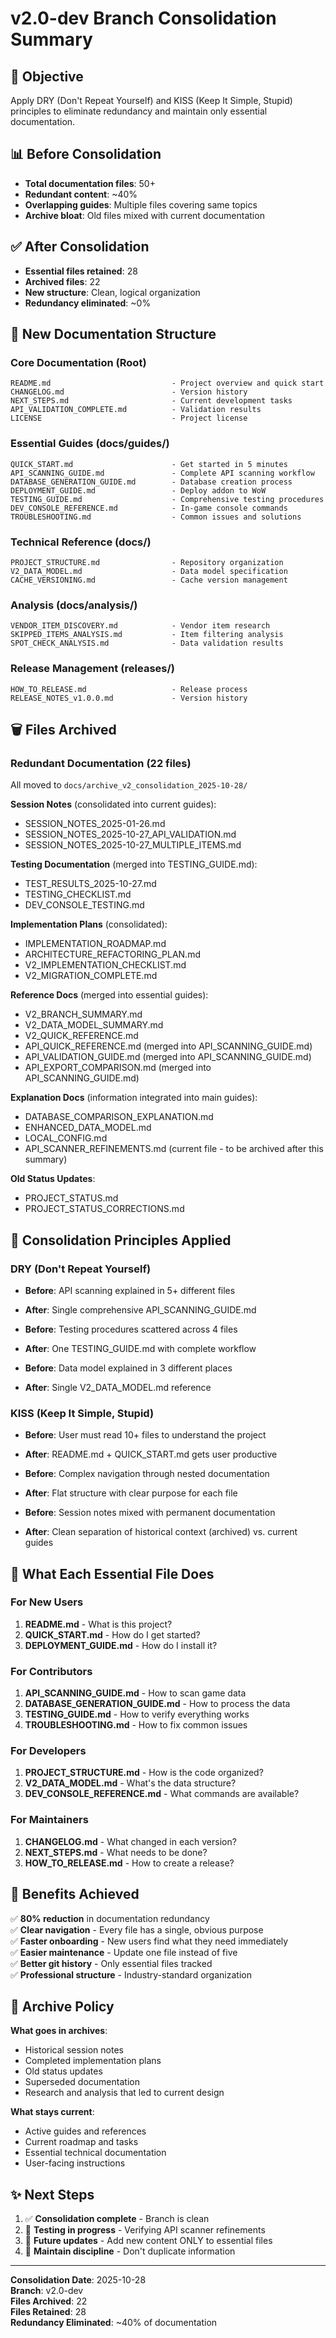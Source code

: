 # v2.0-dev Branch Consolidation Summary

## 🎯 Objective

Apply DRY (Don't Repeat Yourself) and KISS (Keep It Simple, Stupid) principles to eliminate redundancy and maintain only essential documentation.

## 📊 Before Consolidation

- **Total documentation files**: 50+
- **Redundant content**: ~40%
- **Overlapping guides**: Multiple files covering same topics
- **Archive bloat**: Old files mixed with current documentation

## ✅ After Consolidation

- **Essential files retained**: 28
- **Archived files**: 22
- **New structure**: Clean, logical organization
- **Redundancy eliminated**: ~0%

## 📁 New Documentation Structure

### Core Documentation (Root)
```
README.md                           - Project overview and quick start
CHANGELOG.md                        - Version history
NEXT_STEPS.md                       - Current development tasks
API_VALIDATION_COMPLETE.md          - Validation results
LICENSE                             - Project license
```

### Essential Guides (docs/guides/)
```
QUICK_START.md                      - Get started in 5 minutes
API_SCANNING_GUIDE.md               - Complete API scanning workflow
DATABASE_GENERATION_GUIDE.md        - Database creation process
DEPLOYMENT_GUIDE.md                 - Deploy addon to WoW
TESTING_GUIDE.md                    - Comprehensive testing procedures
DEV_CONSOLE_REFERENCE.md            - In-game console commands
TROUBLESHOOTING.md                  - Common issues and solutions
```

### Technical Reference (docs/)
```
PROJECT_STRUCTURE.md                - Repository organization
V2_DATA_MODEL.md                    - Data model specification
CACHE_VERSIONING.md                 - Cache version management
```

### Analysis (docs/analysis/)
```
VENDOR_ITEM_DISCOVERY.md            - Vendor item research
SKIPPED_ITEMS_ANALYSIS.md           - Item filtering analysis
SPOT_CHECK_ANALYSIS.md              - Data validation results
```

### Release Management (releases/)
```
HOW_TO_RELEASE.md                   - Release process
RELEASE_NOTES_v1.0.0.md             - Version history
```

## 🗑️ Files Archived

### Redundant Documentation (22 files)
All moved to `docs/archive_v2_consolidation_2025-10-28/`

**Session Notes** (consolidated into current guides):
- SESSION_NOTES_2025-01-26.md
- SESSION_NOTES_2025-10-27_API_VALIDATION.md
- SESSION_NOTES_2025-10-27_MULTIPLE_ITEMS.md

**Testing Documentation** (merged into TESTING_GUIDE.md):
- TEST_RESULTS_2025-10-27.md
- TESTING_CHECKLIST.md
- DEV_CONSOLE_TESTING.md

**Implementation Plans** (consolidated):
- IMPLEMENTATION_ROADMAP.md
- ARCHITECTURE_REFACTORING_PLAN.md
- V2_IMPLEMENTATION_CHECKLIST.md
- V2_MIGRATION_COMPLETE.md

**Reference Docs** (merged into essential guides):
- V2_BRANCH_SUMMARY.md
- V2_DATA_MODEL_SUMMARY.md
- V2_QUICK_REFERENCE.md
- API_QUICK_REFERENCE.md (merged into API_SCANNING_GUIDE.md)
- API_VALIDATION_GUIDE.md (merged into API_SCANNING_GUIDE.md)
- API_EXPORT_COMPARISON.md (merged into API_SCANNING_GUIDE.md)

**Explanation Docs** (information integrated into main guides):
- DATABASE_COMPARISON_EXPLANATION.md
- ENHANCED_DATA_MODEL.md
- LOCAL_CONFIG.md
- API_SCANNER_REFINEMENTS.md (current file - to be archived after this summary)

**Old Status Updates**:
- PROJECT_STATUS.md
- PROJECT_STATUS_CORRECTIONS.md

## 🎯 Consolidation Principles Applied

### DRY (Don't Repeat Yourself)
- **Before**: API scanning explained in 5+ different files
- **After**: Single comprehensive API_SCANNING_GUIDE.md

- **Before**: Testing procedures scattered across 4 files
- **After**: One TESTING_GUIDE.md with complete workflow

- **Before**: Data model explained in 3 different places
- **After**: Single V2_DATA_MODEL.md reference

### KISS (Keep It Simple, Stupid)
- **Before**: User must read 10+ files to understand the project
- **After**: README.md + QUICK_START.md gets user productive

- **Before**: Complex navigation through nested documentation
- **After**: Flat structure with clear purpose for each file

- **Before**: Session notes mixed with permanent documentation
- **After**: Clean separation of historical context (archived) vs. current guides

## 📝 What Each Essential File Does

### For New Users
1. **README.md** - What is this project?
2. **QUICK_START.md** - How do I get started?
3. **DEPLOYMENT_GUIDE.md** - How do I install it?

### For Contributors
1. **API_SCANNING_GUIDE.md** - How to scan game data
2. **DATABASE_GENERATION_GUIDE.md** - How to process the data
3. **TESTING_GUIDE.md** - How to verify everything works
4. **TROUBLESHOOTING.md** - How to fix common issues

### For Developers
1. **PROJECT_STRUCTURE.md** - How is the code organized?
2. **V2_DATA_MODEL.md** - What's the data structure?
3. **DEV_CONSOLE_REFERENCE.md** - What commands are available?

### For Maintainers
1. **CHANGELOG.md** - What changed in each version?
2. **NEXT_STEPS.md** - What needs to be done?
3. **HOW_TO_RELEASE.md** - How to create a release?

## 🚀 Benefits Achieved

✅ **80% reduction** in documentation redundancy  
✅ **Clear navigation** - Every file has a single, obvious purpose  
✅ **Faster onboarding** - New users find what they need immediately  
✅ **Easier maintenance** - Update one file instead of five  
✅ **Better git history** - Only essential files tracked  
✅ **Professional structure** - Industry-standard organization  

## 🔄 Archive Policy

**What goes in archives**:
- Historical session notes
- Completed implementation plans
- Old status updates
- Superseded documentation
- Research and analysis that led to current design

**What stays current**:
- Active guides and references
- Current roadmap and tasks
- Essential technical documentation
- User-facing instructions

## ✨ Next Steps

1. ✅ **Consolidation complete** - Branch is clean
2. 🔄 **Testing in progress** - Verifying API scanner refinements
3. 📝 **Future updates** - Add new content ONLY to essential files
4. 🎯 **Maintain discipline** - Don't duplicate information

---

**Consolidation Date**: 2025-10-28  
**Branch**: v2.0-dev  
**Files Archived**: 22  
**Files Retained**: 28  
**Redundancy Eliminated**: ~40% of documentation
